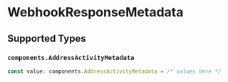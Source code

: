 # WebhookResponseMetadata


## Supported Types

### `components.AddressActivityMetadata`

```typescript
const value: components.AddressActivityMetadata = /* values here */
```

